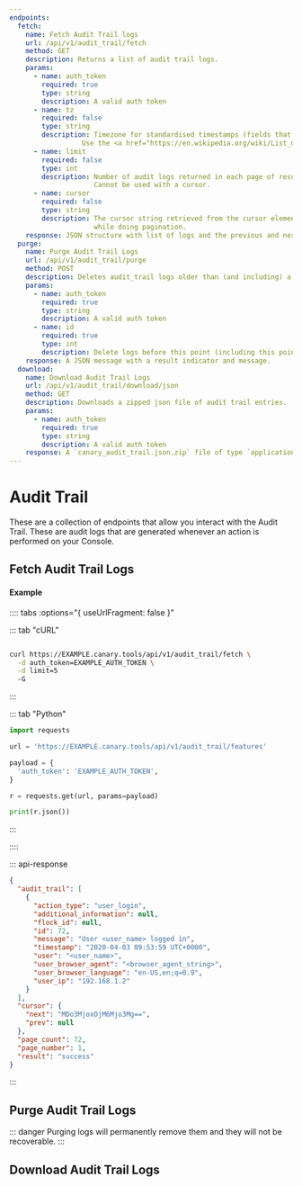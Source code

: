 ```yaml
---
endpoints:
  fetch:
    name: Fetch Audit Trail logs
    url: /api/v1/audit_trail/fetch
    method: GET
    description: Returns a list of audit trail logs.
    params:
      - name: auth_token
        required: true
        type: string
        description: A valid auth token
      - name: tz
        required: false
        type: string
        description: Timezone for standardised timestamps (fields that end in "_std").
                  Use the <a href="https://en.wikipedia.org/wiki/List_of_tz_database_time_zones" target="_blank">pytz names</a> to specify the timezone
      - name: limit
        required: false
        type: int
        description: Number of audit logs returned in each page of results (defaults to 100).
                     Cannot be used with a cursor.
      - name: cursor
        required: false
        type: string
        description: The cursor string retrieved from the cursor element returned along with a page
                     while doing pagination.
    response: JSON structure with list of logs and the previous and next cursor.
  purge:
    name: Purge Audit Trail Logs
    url: /api/v1/audit_trail/purge
    method: POST
    description: Deletes audit_trail logs older than (and including) a provided id.
    params:
      - name: auth_token
        required: true
        type: string
        description: A valid auth token
      - name: id
        required: true
        type: int
        description: Delete logs before this point (including this point)
    response: A JSON message with a result indicator and message.
  download:
    name: Download Audit Trail Logs
    url: /api/v1/audit_trail/download/json
    method: GET
    description: Downloads a zipped json file of audit trail entries.
    params:
      - name: auth_token
        required: true
        type: string
        description: A valid auth token
    response: A `canary_audit_trail.json.zip` file of type `application/x-zip-compressed`.
---
```


# Audit Trail

These are a collection of endpoints that allow you interact with the Audit Trail. These are audit logs that are generated whenever an action is performed on your Console.

<APIEndpoints :endpoints="$page.frontmatter.endpoints" :path="$page.regularPath"/>

## Fetch Audit Trail Logs

<APIDetails :endpoint="$page.frontmatter.endpoints.fetch"/>

#### Example

:::: tabs :options="{ useUrlFragment: false }"

::: tab "cURL"

``` bash

curl https://EXAMPLE.canary.tools/api/v1/audit_trail/fetch \
  -d auth_token=EXAMPLE_AUTH_TOKEN \
  -d limit=5
  -G
```

:::

::: tab "Python"

``` python
import requests

url = 'https://EXAMPLE.canary.tools/api/v1/audit_trail/features'

payload = {
  'auth_token': 'EXAMPLE_AUTH_TOKEN',
}

r = requests.get(url, params=payload)

print(r.json())

```

:::

::::


::: api-response
```json
{
  "audit_trail": [
    {
      "action_type": "user_login",
      "additional_information": null,
      "flock_id": null,
      "id": 72,
      "message": "User <user_name> logged in",
      "timestamp": "2020-04-03 09:53:59 UTC+0000",
      "user": "<user_name>",
      "user_browser_agent": "<browser_agent_string>",
      "user_browser_language": "en-US,en;q=0.9",
      "user_ip": "192.168.1.2"
    }
  ],
  "cursor": {
    "next": "MDo3MjoxOjM6Mjo3Mg==",
    "prev": null
  },
  "page_count": 72,
  "page_number": 1,
  "result": "success"
}
```
:::

## Purge Audit Trail Logs

::: danger
Purging logs will permanently remove them and they will not be recoverable.
:::

<APIDetails :endpoint="$page.frontmatter.endpoints.purge"/>

## Download Audit Trail Logs

<APIDetails :endpoint="$page.frontmatter.endpoints.download"/>